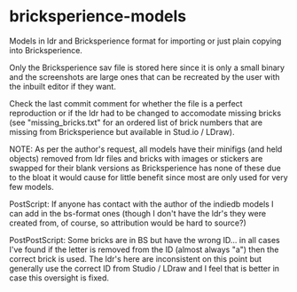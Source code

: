 # bricksperience-models

Models in ldr and Bricksperience format for importing or just plain copying into Bricksperience.

Only the Bricksperience sav file is stored here since it is only a small binary and the screenshots are large ones that can be recreated by the user with the inbuilt editor if they want.

Check the last commit comment for whether the file is a perfect reproduction or if the ldr had to be changed to accomodate missing bricks (see "missing_bricks.txt" for an ordered list of brick numbers that are missing from Bricksperience but available in Stud.io / LDraw).


NOTE: As per the author's request, all models have their minifigs (and held objects) removed from ldr files and bricks with images or stickers are swapped for their blank versions as Bricksperience has none of these due to the bloat it would cause for little benefit since most are only used for very few models.


PostScript: If anyone has contact with the author of the indiedb models I can add in the bs-format ones (though I don't have the ldr's they were created from, of course, so attribution would be hard to source?)


PostPostScript: Some bricks are in BS but have the wrong ID... in all cases I've found if the letter is removed from the ID (almost always "a") then the correct brick is used. The ldr's here are inconsistent on this point but generally use the correct ID from Studio / LDraw and I feel that is better in case this oversight is fixed.